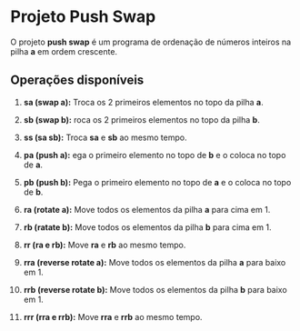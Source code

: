 # Projeto Push Swap

O projeto **push swap** é um programa de ordenação de números inteiros na pilha **a** em ordem crescente. 

## Operações disponíveis

1. **sa (swap a):** Troca os 2 primeiros elementos no topo da pilha **a**.

2. **sb (swap b):** roca os 2 primeiros elementos no topo da pilha **b**.

3. **ss (sa sb):** Troca **sa** e **sb** ao mesmo tempo.

4. **pa (push a):** ega o primeiro elemento no topo de **b** e o coloca no topo de **a**.

5. **pb (push b):** Pega o primeiro elemento no topo de **a** e o coloca no topo de **b**.

6. **ra (rotate a):** Move todos os elementos da pilha **a** para cima em 1.

7. **rb (ratate b):** Move todos os elementos da pilha **b** para cima em 1.

8. **rr (ra e rb):** Move **ra** e **rb** ao mesmo tempo.

9. **rra (reverse rotate a):** Move todos os elementos da pilha **a** para baixo em 1.

10. **rrb (reverse rotate b):** Move todos os elementos da pilha **b** para baixo em 1.

11. **rrr (rra e rrb):** Move **rra** e **rrb** ao mesmo tempo.


